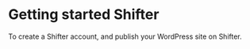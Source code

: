 # Getting started Shifter

To create a Shifter account, and publish your WordPress site on Shifter.
